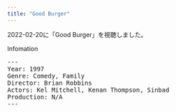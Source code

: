```yaml
---
title: "Good Burger"
---
```

2022-02-20に「Good Burger」を視聴しました。

Infomation
<pre>
---
Year: 1997
Genre: Comedy, Family
Director: Brian Robbins
Actors: Kel Mitchell, Kenan Thompson, Sinbad
Production: N/A
---
</pre>